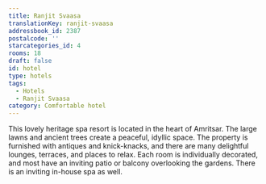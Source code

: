 ```yaml
---
title: Ranjit Svaasa
translationKey: ranjit-svaasa
addressbook_id: 2387
postalcode: ''
starcategories_id: 4
rooms: 18
draft: false
id: hotel
type: hotels
tags:
  - Hotels
  - Ranjit Svaasa
category: Comfortable hotel
---
```

This lovely heritage spa resort is located in the heart of Amritsar. The large lawns and ancient trees create a peaceful, idyllic space. The property is furnished with antiques and knick-knacks, and there are many delightful lounges, terraces, and places to relax. Each room is individually decorated, and most have an inviting patio or balcony overlooking the gardens. There is an inviting in-house spa as well.